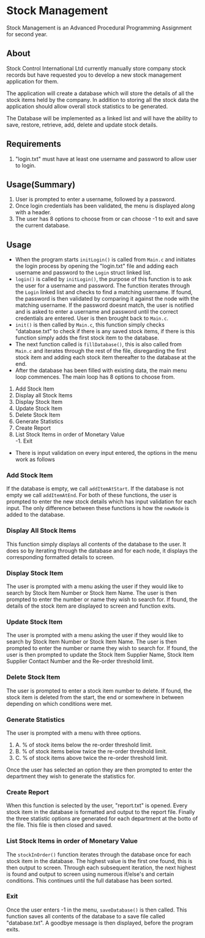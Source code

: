 # Stock Management
Stock Management is an Advanced Procedural Programming Assignment for second year.

## About
Stock Control International Ltd currently manually store company stock records but have 
requested you to develop a new stock management application for them. 
 
The application will create a database which will store the details of all the stock items held 
by the company.  In addition to storing all the stock data the application should allow overall 
stock statistics to be generated. 
 
The Database will be implemented as a linked list and will have the ability to
save, restore, retrieve, add, delete and update stock details.

## Requirements
1. "login.txt" must have at least one username and password to allow
user to login.

## Usage(Summary)
1. User is prompted to enter a username, followed by a password.
2. Once login credentials has been validated, the menu is displayed along with a header.
3. The user has 8 options to choose from or can choose -1 to exit and save the current database.

## Usage
- When the program starts `initLogin()` is called from `Main.c` and initiates the login process by opening the "login.txt" file and adding each username and password to the `Login` struct linked list.
- `login()` is called by `initLogin()`, the purpose of this function is to ask the user for a username and password. The function iterates through the `Login` linked list and checks to find a matching username. If found, the password is then validated by comparing it against the node with the matching username. If the password doesnt match, the user is notified and is asked to enter a username and password until the correct credentials are entered. User is then brought back to `Main.c`.
- `init()` is then called by `Main.c`, this function simply checks "database.txt" to check if there is any saved stock items, if there is this function simply adds the first stock item to the database.
- The next function called is `fillDatabase()`, this is also called from `Main.c` and iterates through the rest of the file, disregarding the first stock item and adding each stock item thereafter to the database at the end.
- After the database has been filled with existing data, the main menu loop commences. The main loop has 8 options to choose from.
 1. Add Stock Item
 2. Display all Stock Items
 3. Display Stock Item
 4. Update Stock Item
 5. Delete Stock Item
 6. Generate Statistics
 7. Create Report
 8. List Stock Items in order of Monetary Value<br/>
-1. Exit
- There is input validation on every input entered, the options in the menu work as follows

### Add Stock Item
If the database is empty, we call `addItemAtStart`. If the database is not empty we call `addItemAtEnd`.
For both of these functions, the user is prompted to enter the new stock details which has input validation for each input. The only difference between these functions is how the `newNode` is added to the database.

### Display All Stock Items
This function simply displays all contents of the database to the user. It does so by iterating through the database and for each node, it displays the corresponding formatted details to screen.

### Display Stock Item
The user is prompted with a menu asking the user if they would like to search by Stock Item Number or Stock Item Name.
The user is then prompted to enter the number or name they wish to search for.
If found, the details of the stock item are displayed to screen and function exits.

### Update Stock Item
The user is prompted with a menu asking the user if they would like to search by Stock Item Number or Stock Item Name.
The user is then prompted to enter the number or name they wish to search for.
If found, the user is then prompted to update the Stock Item Supplier Name, Stock Item Supplier Contact Number and the Re-order threshold limit.

### Delete Stock Item
The user is prompted to enter a stock item number to delete.
If found, the stock item is deleted from the start, the end or somewhere in between depending on which conditions were met.

### Generate Statistics
The user is prompted with a menu with three options.
 1. A. % of stock items below the re-order threshold limit.
 2. B. % of stock items below twice the re-order threshold limit.
 3. C. % of stock items above twice the re-order threshold limit.
 
Once the user has selected an option they are then prompted to enter the department they wish to generate the statistics for.

### Create Report
When this function is selected by the user, "report.txt" is opened.
Every stock item in the database is formatted and output to the report file.
Finally the three statistic options are generated for each department at the botto of the file.
This file is then closed and saved.

### List Stock Items in order of Monetary Value
The `stockInOrder()` function iterates through the database once for each stock item in the database.
The highest value is the first one found, this is then output to screen.
Through each subsequent iteration, the next highest is found and output to screen using numerous if/else's and certain conditions.
This continues until the full database has been sorted.

### Exit
Once the user enters -1 in the menu, `saveDatabase()` is then called. 
This function saves all contents of the database to a save file called "database.txt".
A goodbye message is then displayed, before the program exits.
